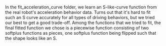 In the fit_acceleration_curve folder, we learn an S-like-curve function from the real robot's acceleration behavior data.
Turns out that it's hard to fit such an S curve accurately for all types of driving behaviors,
but we tried our best to get a good trade-off. Among the functions that we tried to fit, the final fitted function we chose is a piecewise function consisting of two softplus functions as pieces, one softplus function being flipped such that the shape looks like an S.